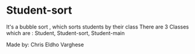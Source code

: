 # Student-sort
It's a bubble sort , which sorts students by their class
There are 3 Classes which are :
Student,
Student-sort,
Student-main

Made by: Chris Eldho Varghese
